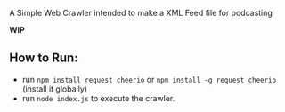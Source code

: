 A Simple Web Crawler intended to make a XML Feed file for podcasting

**WIP**

## How to Run:
- run `npm install request cheerio` or `npm install -g request cheerio` (install it globally)
- run `node index.js` to execute the crawler.
